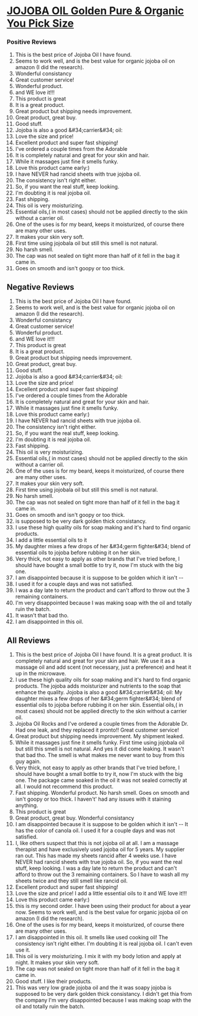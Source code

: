 # [JOJOBA OIL Golden Pure &amp; Organic You Pick Size](https://products.checkmycream.com/products/JOJOBA-OIL-Golden-Pure-and-Organic-You-Pick-Size.html)

### Positive Reviews

<ol>
      <li>This is the best price of Jojoba Oil I have found.  </li>
      <li>Seems to work well, and is the best value for organic jojoba oil on amazon (I did the research).</li>
      <li>Wonderful consistancy</li>
      <li>Great customer service!</li>
      <li>Wonderful product.</li>
      <li>and WE love it!!!</li>
      <li>This product is great</li>
      <li>It is a great product.  </li>
      <li>Great product but shipping needs improvement.</li>
      <li>Great product, great buy.</li>
      <li>Good stuff.  </li>
      <li>Jojoba is also a good &amp;#34;carrier&amp;#34; oil:  </li>
      <li>Love the size and price!</li>
      <li>Excellent product and super fast shipping!</li>
      <li>I&#x27;ve ordered a couple times from the Adorable</li>
      <li>It is completely natural and great for your skin and hair.  </li>
      <li>While it massages just fine it smells funky.</li>
      <li>Love this product came early:)</li>
      <li>I have NEVER had rancid sheets with true jojoba oil.</li>
      <li>The consistency isn&#x27;t right either.</li>
      <li>So, if you want the real stuff, keep looking.</li>
      <li>I&#x27;m doubting it is real jojoba oil.</li>
      <li>Fast shipping.</li>
      <li>This oil is very moisturizing.  </li>
      <li>Essential oils,( in most cases) should not be applied directly to the skin without a carrier oil.</li>
      <li>One of the uses is for my beard, keeps it moisturized, of course there are many other uses.</li>
      <li>It makes your skin very soft.</li>
      <li>First time using jojobala oil but still this smell is not natural.</li>
      <li>No harsh smell.</li>
      <li>The cap was not sealed on tight more than half of it fell in the bag it came in.</li>
      <li>Goes on smooth and isn&#x27;t goopy or too thick.</li>
</ol>


<h2>Negative Reviews</h2>
<ol>
<li> This is the best price of Jojoba Oil I have found.  </li>
<li> Seems to work well, and is the best value for organic jojoba oil on amazon (I did the research).</li>
<li> Wonderful consistancy</li>
<li> Great customer service!</li>
<li> Wonderful product.</li>
<li> and WE love it!!!</li>
<li> This product is great</li>
<li> It is a great product.  </li>
<li> Great product but shipping needs improvement.</li>
<li> Great product, great buy.</li>
<li> Good stuff.  </li>
<li> Jojoba is also a good &amp;#34;carrier&amp;#34; oil:  </li>
<li> Love the size and price!</li>
<li> Excellent product and super fast shipping!</li>
<li> I&#x27;ve ordered a couple times from the Adorable</li>
<li> It is completely natural and great for your skin and hair.  </li>
<li> While it massages just fine it smells funky.</li>
<li> Love this product came early:)</li>
<li> I have NEVER had rancid sheets with true jojoba oil.</li>
<li> The consistency isn&#x27;t right either.</li>
<li> So, if you want the real stuff, keep looking.</li>
<li> I&#x27;m doubting it is real jojoba oil.</li>
<li> Fast shipping.</li>
<li> This oil is very moisturizing.  </li>
<li> Essential oils,( in most cases) should not be applied directly to the skin without a carrier oil.</li>
<li> One of the uses is for my beard, keeps it moisturized, of course there are many other uses.</li>
<li> It makes your skin very soft.</li>
<li> First time using jojobala oil but still this smell is not natural.</li>
<li> No harsh smell.</li>
<li> The cap was not sealed on tight more than half of it fell in the bag it came in.</li>
<li> Goes on smooth and isn&#x27;t goopy or too thick.</li>
<li> is supposed to be very dark golden thick consistancy.</li>
<li> I use these high quality oils for soap making and it&#x27;s hard to find organic products.  </li>
<li> I add a little essential oils to it</li>
<li> My daughter mixes a few drops of her &amp;#34;germ fighter&amp;#34; blend of essential oils to jojoba before rubbing it on her skin.  </li>
<li> Very thick, not easy to apply as other brands that I&#x27;ve tried before, I should have bought a small bottle to try it, now I&#x27;m stuck with the big one.</li>
<li> I am disappointed because it is suppose to be golden which it isn&#x27;t --  </li>
<li> I used it for a couple days and was not satisfied.</li>
<li> I was a day late to return the product and can&#x27;t afford to throw out the 3 remaining containers.</li>
<li> I&#x27;m very disappointed because I was making soap with the oil and totally ruin the batch.</li>
<li> It wasn&#x27;t that bad tho.</li>
<li> I am disappointed in this oil.</li>
</ol>

<h2>All Reviews</h2>

<ol>
    <li> This is the best price of Jojoba Oil I have found.  It is a great product.  It is completely natural and great for your skin and hair.  We use it as a massage oil and add scent (not necessary, just a preference) and heat it up in the microwave.</li>
    <li> I use these high quality oils for soap making and it&#x27;s hard to find organic products.  The jojoba adds moisturizer and nutrients to the soap that enhance the quality.  Jojoba is also a good &amp;#34;carrier&amp;#34; oil:  My daughter mixes a few drops of her &amp;#34;germ fighter&amp;#34; blend of essential oils to jojoba before rubbing it on her skin.  Essential oils,( in most cases) should not be applied directly to the skin without a carrier oil.</li>
    <li> Jojoba Oil Rocks and I&#x27;ve ordered a couple times from the Adorable Dr.  Had one leak, and they replaced it pronto!!  Great customer service!</li>
    <li> Great product but shipping needs improvement. My shipment leaked.</li>
    <li> While it massages just fine it smells funky. First time using jojobala oil but still this smell is not natural. And yes it did come leaking. It wasn&#x27;t that bad tho. The smell is what makes me never want to buy from this guy again.</li>
    <li> Very thick, not easy to apply as other brands that I&#x27;ve tried before, I should have bought a small bottle to try it, now I&#x27;m stuck with the big one. The package came soaked in the oil it was not sealed correctly at all. I would not recommend this product.</li>
    <li> Fast shipping. Wonderful product. No harsh smell. Goes on smooth and isn&#x27;t goopy or too thick. I haven&#x27;t&#x27; had any issues with it staining anything.</li>
    <li> This product is great</li>
    <li> Great product, great buy. Wonderful consistancy</li>
    <li> I am disappointed because it is suppose to be golden which it isn&#x27;t --  It has the color of canola oil.  I used it for a couple days and was not satisfied.</li>
    <li> I, like others suspect that this is not jojoba oil at all. I am a massage therapist and have exclusively used jojoba oil for 5 years. My supplier ran out. This has made my sheets rancid after 4 weeks use. I have NEVER had rancid sheets with true jojoba oil. So, if you want the real stuff, keep looking. I was a day late to return the product and can&#x27;t afford to throw out the 3 remaining containers. So I have to wash all my sheets twice and they still smell like rancid oil.</li>
    <li> Excellent product and super fast shipping!</li>
    <li> Love the size and price! I add a little essential oils to it and WE love it!!!</li>
    <li> Love this product came early:)</li>
    <li> this is my second order. I have been using their product for about a year now. Seems to work well, and is the best value for organic jojoba oil on amazon (I did the research).</li>
    <li> One of the uses is for my beard, keeps it moisturized, of course there are many other uses.</li>
    <li> I am disappointed in this oil. It smells like used cooking oil! The consistency isn&#x27;t right either. I&#x27;m doubting it is real jojoba oil. I can&#x27;t even use it.</li>
    <li> This oil is very moisturizing.  I mix it with my body lotion and apply at night.  It makes your skin very soft.</li>
    <li> The cap was not sealed on tight more than half of it fell in the bag it came in.</li>
    <li> Good stuff.  I like their products.</li>
    <li> This was very low grade jojoba oil and the it was soapy jojoba is supposed to be very dark golden thick consistancy. I didn&#x27;t get thia from the company I&#x27;m very disappointed because I was making soap with the oil and totally ruin the batch.</li>
</ol>




